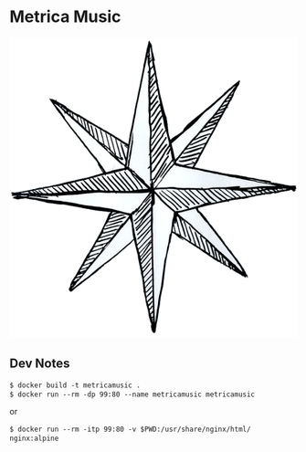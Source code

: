 # Metrica Music

![logo](./material/logo-first.png)

## Dev Notes

```
$ docker build -t metricamusic .
$ docker run --rm -dp 99:80 --name metricamusic metricamusic
```

or

```
$ docker run --rm -itp 99:80 -v $PWD:/usr/share/nginx/html/ nginx:alpine
```
